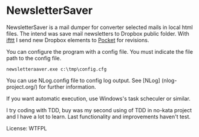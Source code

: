 NewsletterSaver
===============

NewsletterSaver is a mail dumper for converter selected mails in local html files. The intend was save mail newsletters to Dropbox public folder. With [ifttt](www.iftttt.com) I send new Dropbox elements to [Pocket](http://getpocket.com) for revisions. 

You can configure the program with a config file. You must indicate the file path to the config file.

  	newsletteraaver.exe c:\tmp\config.cfg

You can use NLog.config file to config log output. See [NLog] (nlog-project.org/) for further information.

If you want automatic execution, use Windows's task scheculer or similar.

I try coding with TDD, buy was my second using of TDD in no-kata project and I have a lot to learn. Last functionality and improvements haven't test.


License: WTFPL
